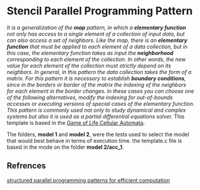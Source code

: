 # Stencil Parallel Programming Pattern

*It is a generalization of the **map** pattern, in which a **elementary function** not only has access to a single element of a collection of input data, but can also access a set of neighbors. Like the map, there is an **elementary function** that must be applied to each element of a data collection, but in this case, the elementary function takes as input the **neighborhood** corresponding to each element of the collection. In other words, the new value for each element of the collection must strictly depend on its neighbors. In general, in this pattern the data collection takes the form of a matrix. For this pattern it is necessary to establish **boundary conditions**, since in the borders or border of the matrix the indexing of the neighbors for each element in the border changes. In these cases you can choose one of the following alternatives, modify the indexing for out-of-bounds accesses or executing versions of special cases of the elementary function. This pattern is commonly used not only to study dynamical and complex systems but also it is used as a partial differential equations solver.* This template is based in the [Game of Life Cellular Automata](https://en.wikipedia.org/wiki/Conway%27s_Game_of_Life).

The folders, **model 1** and **model 2**, were the tests used to select the model that would best behave in terms of execution time. the template.c file is based in the mode on the folder **model 2/acc_1**.


## Refrences 

[structured parallel programming patterns for efficient computation](https://www.amazon.com/Structured-Parallel-Programming-Efficient-Computation/dp/0124159931)